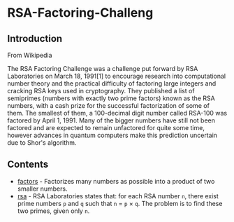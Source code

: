 # RSA-Factoring-Challeng

## Introduction

From Wikipedia

The RSA Factoring Challenge was a challenge put forward by RSA Laboratories on March 18, 1991[1] to encourage research into computational number theory and the practical difficulty of factoring large integers and cracking RSA keys used in cryptography. 
They published a list of semiprimes (numbers with exactly two prime factors) known as the RSA numbers, with a cash prize for the successful factorization of some of them. 
The smallest of them, a 100-decimal digit number called RSA-100 was factored by April 1, 1991. Many of the bigger numbers have still not been factored and are expected to remain unfactored for quite some time, however advances in quantum computers make this prediction uncertain due to Shor's algorithm.

## Contents

* [factors]() - Factorizes many numbers as possible into a product of two smaller numbers.
* [rsa]() - RSA Laboratories states that: for each RSA number `n`, there exist prime numbers `p` and `q` such that
            `n` = `p` × `q`. The problem is to find these two primes, given only `n`.
